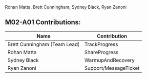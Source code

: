 Rohan Matta, Brett Cunningham, Sydney Black, Ryan Zanoni

## M02-A01 Contributions:
| Name                         | Contribution          |
|------------------------------|-----------------------|
| Brett Cunningham (Team Lead) | TrackProgress         |
| Rohan Matta                  | ShareProgress         |
| Sydney Black                 | WarmupAndRecovery     |
| Ryan Zanoni                  | Support/MessageTicket |
